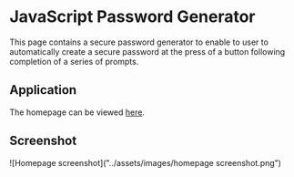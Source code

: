 # JavaScript Password Generator
This page contains a secure password generator to enable to user to automatically create a secure password at the press of a button following completion of a series of prompts.

## Application
The homepage can be viewed [here](https://chocochip287.github.io/js-password-generator/).

## Screenshot
![Homepage screenshot]("../assets/images/homepage screenshot.png")